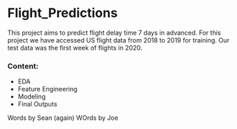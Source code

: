 # Flight_Predictions
This project aims to predict flight delay time 7 days in advanced. 
For this project we have accessed US flight data from 2018 to 2019 for training. 
Our test data was the first week of flights in 2020. 

### Content: 

- EDA 
- Feature Engineering
- Modeling
- Final Outputs 

Words by Sean (again)
WOrds by Joe